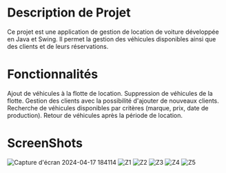 # Description de Projet
Ce projet est une application de gestion de location de voiture développée en Java et Swing. Il permet la gestion des véhicules disponibles ainsi que des clients et de leurs réservations.

# Fonctionnalités
Ajout de véhicules à la flotte de location.
Suppression de véhicules de la flotte.
Gestion des clients avec la possibilité d'ajouter de nouveaux clients.
Recherche de véhicules disponibles par critères (marque, prix, date de production).
Retour de véhicules après la période de location.

# ScreenShots
![Capture d'écran 2024-04-17 184114](https://github.com/marm369/LocationVoiture/assets/126961765/f1962bfb-1f3e-48a3-8964-ccbe53905dc0)
![Z1](https://github.com/marm369/LocationVoiture/assets/126961765/bedbb05a-873e-4e3f-9dc6-7d6be996ac53)
![Z2](https://github.com/marm369/LocationVoiture/assets/126961765/4f7beed9-d36a-4175-84da-158399c92aa5)
![Z3](https://github.com/marm369/LocationVoiture/assets/126961765/7f4e15b8-63aa-4226-9ce8-b7b82db3c105)
![Z4](https://github.com/marm369/LocationVoiture/assets/126961765/53113458-2046-48d3-98b8-a4486817b78c)
![Z5](https://github.com/marm369/LocationVoiture/assets/126961765/382641ba-e3c6-4a89-80f1-da9241ba8a2e)

